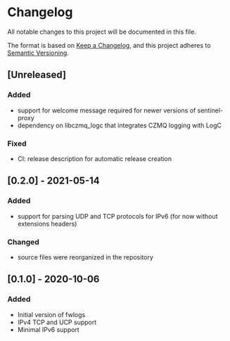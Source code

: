 # Changelog
All notable changes to this project will be documented in this file.

The format is based on [Keep a Changelog](https://keepachangelog.com/en/1.0.0/),
and this project adheres to [Semantic Versioning](https://semver.org/spec/v2.0.0.html).

## [Unreleased]
### Added
- support for welcome message required for newer versions of sentinel-proxy
- dependency on libczmq\_logc that integrates CZMQ logging with LogC
### Fixed
- CI: release description for automatic release creation

## [0.2.0] - 2021-05-14
### Added
- support for parsing UDP and TCP protocols for IPv6 (for now without extensions
  headers)

### Changed
- source files were reorganized in the repository

## [0.1.0] - 2020-10-06
### Added
- Initial version of fwlogs
- IPv4 TCP and UCP support
- Minimal IPv6 support
